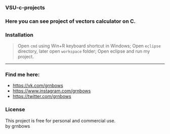 ### VSU-c-projects

### Here you can see project of vectors calculator on C. 

### Installation

> Open `cmd` using Win+R keyboard shortcut in Windows;
> Open `eclipse` directory, later open `workspace` folder;
> Open eclipse and run my project.

---

### Find me here:
* https://vk.com/grnbows </br>
* https://www.instagram.com/grnbows </br>
* https://twitter.com/grnbows </br>

### License

This project is free for personal and commercial use. </br> by grnbows
